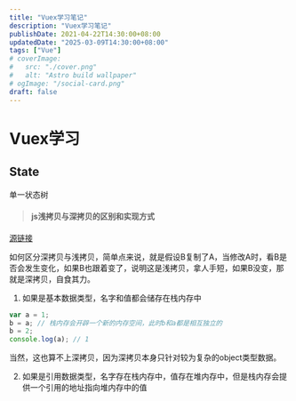 ```yaml
---
title: "Vuex学习笔记"
description: "Vuex学习笔记"
publishDate: 2021-04-22T14:30:00+08:00
updatedDate: "2025-03-09T14:30:00+08:00"
tags: ["Vue"]
# coverImage:
#   src: "./cover.png"
#   alt: "Astro build wallpaper"
# ogImage: "/social-card.png"
draft: false
---
```


# Vuex学习

## State

单一状态树

> #### js浅拷贝与深拷贝的区别和实现方式 

[源链接](https://www.jianshu.com/p/1c142ec2ca45)

如何区分深拷贝与浅拷贝，简单点来说，就是假设B复制了A，当修改A时，看B是否会发生变化，如果B也跟着变了，说明这是浅拷贝，拿人手短，如果B没变，那就是深拷贝，自食其力。

1. 如果是基本数据类型，名字和值都会储存在栈内存中

```jsx
var a = 1;
b = a; // 栈内存会开辟一个新的内存空间，此时b和a都是相互独立的
b = 2;
console.log(a); // 1
```

当然，这也算不上深拷贝，因为深拷贝本身只针对较为复杂的object类型数据。

2. 如果是引用数据类型，名字存在栈内存中，值存在堆内存中，但是栈内存会提供一个引用的地址指向堆内存中的值
